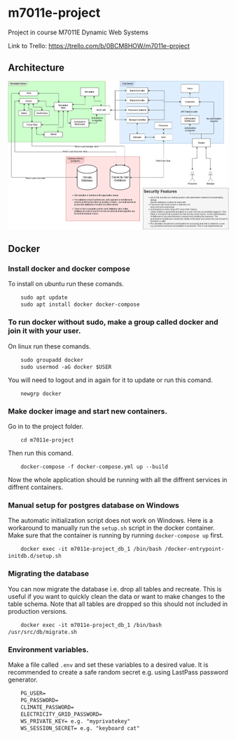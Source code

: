 # m7011e-project
Project in course M7011E Dynamic Web Systems

Link to Trello: https://trello.com/b/0BCM8HOW/m7011e-project

## Architecture
![Architecture](https://github.com/Aleman778/m7011e-project/blob/master/Architecture2.png)

## Docker

### Install docker and docker compose
To install on ubuntu run these comands.
```
    sudo apt update
    sudo apt install docker docker-compose
```

### To run docker without sudo, make a group called docker and join it with your user. 
On linux run these comands.
```
    sudo groupadd docker
    sudo usermod -aG docker $USER
```
You will need to logout and in again for it to update or run this comand.
```
    newgrp docker 
```

### Make docker image and start new containers.
Go in to the project folder.
```
    cd m7011e-project
```
Then run this comand.
```
    docker-compose -f docker-compose.yml up --build
```
Now the whole application should be running with all the diffrent services in diffrent containers.

### Manual setup for postgres database on Windows
The automatic initialization script does not work on Windows.
Here is a workaround to manually run the `setup.sh` script in the docker container.
Make sure that the container is running by running `docker-compose up` first.
```
    docker exec -it m7011e-project_db_1 /bin/bash /docker-entrypoint-initdb.d/setup.sh
```

### Migrating the database
You can now migrate the database i.e. drop all tables and recreate. This is useful if you want to quickly clean the data or want to make changes to the table schema. Note that all tables are dropped so this should not included in production versions.
```
    docker exec -it m7011e-project_db_1 /bin/bash /usr/src/db/migrate.sh
```

### Environment variables.
Make a file called `.env` and set these variables to a desired value.
It is recommended to create a safe random secret e.g. using LastPass password generator.
```
    PG_USER=
    PG_PASSWORD=
    CLIMATE_PASSWORD=
    ELECTRICITY_GRID_PASSWORD=
    WS_PRIVATE_KEY= e.g. "myprivatekey"
    WS_SESSION_SECRET= e.g. "keyboard cat"
```
